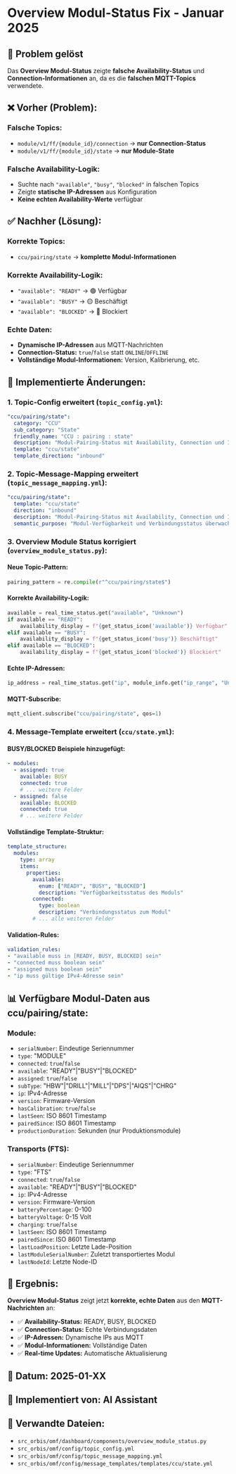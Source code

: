 # Overview Modul-Status Fix - Januar 2025

## 🎯 **Problem gelöst**

Das **Overview Modul-Status** zeigte **falsche Availability-Status** und **Connection-Informationen** an, da es die **falschen MQTT-Topics** verwendete.

## ❌ **Vorher (Problem):**

### **Falsche Topics:**
- `module/v1/ff/{module_id}/connection` → **nur Connection-Status**
- `module/v1/ff/{module_id}/state` → **nur Module-State**

### **Falsche Availability-Logik:**
- Suchte nach `"available"`, `"busy"`, `"blocked"` in falschen Topics
- Zeigte **statische IP-Adressen** aus Konfiguration
- **Keine echten Availability-Werte** verfügbar

## ✅ **Nachher (Lösung):**

### **Korrekte Topics:**
- `ccu/pairing/state` → **komplette Modul-Informationen**

### **Korrekte Availability-Logik:**
- `"available": "READY"` → 🟢 Verfügbar
- `"available": "BUSY"` → 🟡 Beschäftigt  
- `"available": "BLOCKED"` → 🔴 Blockiert

### **Echte Daten:**
- **Dynamische IP-Adressen** aus MQTT-Nachrichten
- **Connection-Status:** `true`/`false` statt `ONLINE`/`OFFLINE`
- **Vollständige Modul-Informationen:** Version, Kalibrierung, etc.

## 🔧 **Implementierte Änderungen:**

### **1. Topic-Config erweitert (`topic_config.yml`):**
```yaml
"ccu/pairing/state":
  category: "CCU"
  sub_category: "State"
  friendly_name: "CCU : pairing : state"
  description: "Modul-Pairing-Status mit Availability, Connection und IP-Adressen"
  template: "ccu/state"
  template_direction: "inbound"
```

### **2. Topic-Message-Mapping erweitert (`topic_message_mapping.yml`):**
```yaml
"ccu/pairing/state":
  template: "ccu/state"
  direction: "inbound"
  description: "Modul-Pairing-Status mit Availability, Connection und IP-Adressen empfangen"
  semantic_purpose: "Modul-Verfügbarkeit und Verbindungsstatus überwachen"
```

### **3. Overview Module Status korrigiert (`overview_module_status.py`):**

#### **Neue Topic-Pattern:**
```python
pairing_pattern = re.compile(r"^ccu/pairing/state$")
```

#### **Korrekte Availability-Logik:**
```python
available = real_time_status.get("available", "Unknown")
if available == "READY":
    availability_display = f"{get_status_icon('available')} Verfügbar"
elif available == "BUSY":
    availability_display = f"{get_status_icon('busy')} Beschäftigt"
elif available == "BLOCKED":
    availability_display = f"{get_status_icon('blocked')} Blockiert"
```

#### **Echte IP-Adressen:**
```python
ip_address = real_time_status.get("ip", module_info.get("ip_range", "Unknown"))
```

#### **MQTT-Subscribe:**
```python
mqtt_client.subscribe("ccu/pairing/state", qos=1)
```

### **4. Message-Template erweitert (`ccu/state.yml`):**

#### **BUSY/BLOCKED Beispiele hinzugefügt:**
```yaml
- modules:
  - assigned: true
    available: BUSY
    connected: true
    # ... weitere Felder
  - assigned: false
    available: BLOCKED
    connected: true
    # ... weitere Felder
```

#### **Vollständige Template-Struktur:**
```yaml
template_structure:
  modules:
    type: array
    items:
      properties:
        available:
          enum: ["READY", "BUSY", "BLOCKED"]
          description: "Verfügbarkeitsstatus des Moduls"
        connected:
          type: boolean
          description: "Verbindungsstatus zum Modul"
        # ... alle weiteren Felder
```

#### **Validation-Rules:**
```yaml
validation_rules:
- "available muss in [READY, BUSY, BLOCKED] sein"
- "connected muss boolean sein"
- "assigned muss boolean sein"
- "ip muss gültige IPv4-Adresse sein"
```

## 📊 **Verfügbare Modul-Daten aus ccu/pairing/state:**

### **Module:**
- `serialNumber`: Eindeutige Seriennummer
- `type`: "MODULE"
- `connected`: `true`/`false`
- `available`: "READY"|"BUSY"|"BLOCKED"
- `assigned`: `true`/`false`
- `subType`: "HBW"|"DRILL"|"MILL"|"DPS"|"AIQS"|"CHRG"
- `ip`: IPv4-Adresse
- `version`: Firmware-Version
- `hasCalibration`: `true`/`false`
- `lastSeen`: ISO 8601 Timestamp
- `pairedSince`: ISO 8601 Timestamp
- `productionDuration`: Sekunden (nur Produktionsmodule)

### **Transports (FTS):**
- `serialNumber`: Eindeutige Seriennummer
- `type`: "FTS"
- `connected`: `true`/`false`
- `available`: "READY"|"BUSY"|"BLOCKED"
- `ip`: IPv4-Adresse
- `version`: Firmware-Version
- `batteryPercentage`: 0-100
- `batteryVoltage`: 0-15 Volt
- `charging`: `true`/`false`
- `lastSeen`: ISO 8601 Timestamp
- `pairedSince`: ISO 8601 Timestamp
- `lastLoadPosition`: Letzte Lade-Position
- `lastModuleSerialNumber`: Zuletzt transportiertes Modul
- `lastNodeId`: Letzte Node-ID

## 🎯 **Ergebnis:**

**Overview Modul-Status** zeigt jetzt **korrekte, echte Daten** aus den **MQTT-Nachrichten** an:

- ✅ **Availability-Status:** READY, BUSY, BLOCKED
- ✅ **Connection-Status:** Echte Verbindungsdaten
- ✅ **IP-Adressen:** Dynamische IPs aus MQTT
- ✅ **Modul-Informationen:** Vollständige Daten
- ✅ **Real-time Updates:** Automatische Aktualisierung

## 📅 **Datum:** 2025-01-XX
## 👤 **Implementiert von:** AI Assistant
## 🔗 **Verwandte Dateien:**
- `src_orbis/omf/dashboard/components/overview_module_status.py`
- `src_orbis/omf/config/topic_config.yml`
- `src_orbis/omf/config/topic_message_mapping.yml`
- `src_orbis/omf/config/message_templates/templates/ccu/state.yml`
